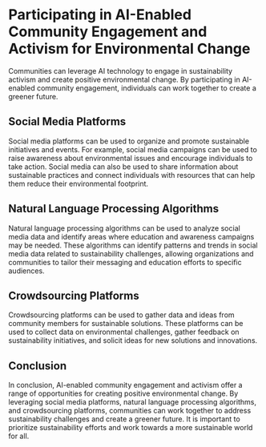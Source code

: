 Participating in AI-Enabled Community Engagement and Activism for Environmental Change
=======================================================================================================================================================================

Communities can leverage AI technology to engage in sustainability activism and create positive environmental change. By participating in AI-enabled community engagement, individuals can work together to create a greener future.

Social Media Platforms
----------------------

Social media platforms can be used to organize and promote sustainable initiatives and events. For example, social media campaigns can be used to raise awareness about environmental issues and encourage individuals to take action. Social media can also be used to share information about sustainable practices and connect individuals with resources that can help them reduce their environmental footprint.

Natural Language Processing Algorithms
--------------------------------------

Natural language processing algorithms can be used to analyze social media data and identify areas where education and awareness campaigns may be needed. These algorithms can identify patterns and trends in social media data related to sustainability challenges, allowing organizations and communities to tailor their messaging and education efforts to specific audiences.

Crowdsourcing Platforms
-----------------------

Crowdsourcing platforms can be used to gather data and ideas from community members for sustainable solutions. These platforms can be used to collect data on environmental challenges, gather feedback on sustainability initiatives, and solicit ideas for new solutions and innovations.

Conclusion
----------

In conclusion, AI-enabled community engagement and activism offer a range of opportunities for creating positive environmental change. By leveraging social media platforms, natural language processing algorithms, and crowdsourcing platforms, communities can work together to address sustainability challenges and create a greener future. It is important to prioritize sustainability efforts and work towards a more sustainable world for all.
